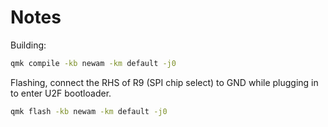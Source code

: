 # Notes

Building:

```bash
qmk compile -kb newam -km default -j0
```

Flashing, connect the RHS of R9 (SPI chip select) to GND while plugging in to enter U2F bootloader.

```bash
qmk flash -kb newam -km default -j0
```
